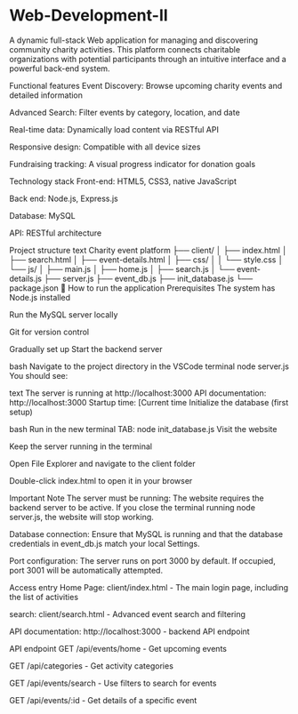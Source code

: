 # Web-Development-II
A dynamic full-stack Web application for managing and discovering community charity activities. This platform connects charitable organizations with potential participants through an intuitive interface and a powerful back-end system.

Functional features
Event Discovery: Browse upcoming charity events and detailed information

Advanced Search: Filter events by category, location, and date

Real-time data: Dynamically load content via RESTful API

Responsive design: Compatible with all device sizes

Fundraising tracking: A visual progress indicator for donation goals

Technology stack
Front-end: HTML5, CSS3, native JavaScript

Back end: Node.js, Express.js

Database: MySQL

API: RESTful architecture

Project structure
text
Charity event platform
├── client/
│   ├── index.html
│   ├── search.html
│   ├── event-details.html
│   ├── css/
│   │   └── style.css
│   └── js/
│       ├── main.js
│       ├── home.js
│       ├── search.js
│       └── event-details.js
├── server.js
├── event_db.js
├── init_database.js
└── package.json
🚦 How to run the application
Prerequisites
The system has Node.js installed

Run the MySQL server locally

Git for version control

Gradually set up
Start the backend server

bash
Navigate to the project directory in the VSCode terminal
node server.js
You should see:

text
The server is running at http://localhost:3000
API documentation: http://localhost:3000
Startup time: [Current time
Initialize the database (first setup)

bash
Run in the new terminal TAB:
node init_database.js
Visit the website

Keep the server running in the terminal

Open File Explorer and navigate to the client folder

Double-click index.html to open it in your browser


Important Note
The server must be running: The website requires the backend server to be active. If you close the terminal running node server.js, the website will stop working.

Database connection: Ensure that MySQL is running and that the database credentials in event_db.js match your local Settings.

Port configuration: The server runs on port 3000 by default. If occupied, port 3001 will be automatically attempted.

Access entry
Home Page: client/index.html - The main login page, including the list of activities

search: client/search.html - Advanced event search and filtering

API documentation: http://localhost:3000 - backend API endpoint

API endpoint
GET /api/events/home - Get upcoming events

GET /api/categories - Get activity categories

GET /api/events/search - Use filters to search for events

GET /api/events/:id - Get details of a specific event
